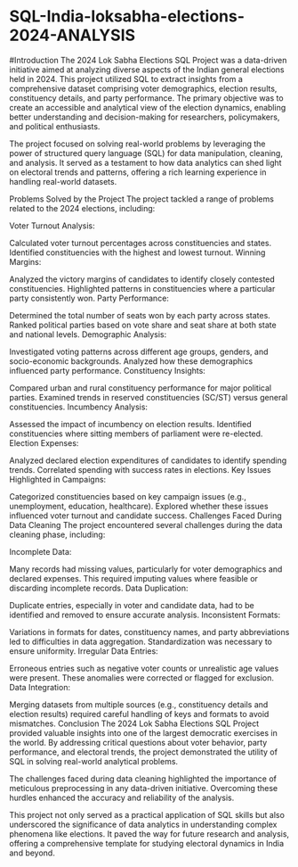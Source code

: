 # SQL-India-loksabha-elections-2024-ANALYSIS
#Introduction
The 2024 Lok Sabha Elections SQL Project was a data-driven initiative aimed at analyzing diverse aspects of the Indian general elections held in 2024. This project utilized SQL to extract insights from a comprehensive dataset comprising voter demographics, election results, constituency details, and party performance. The primary objective was to create an accessible and analytical view of the election dynamics, enabling better understanding and decision-making for researchers, policymakers, and political enthusiasts.

The project focused on solving real-world problems by leveraging the power of structured query language (SQL) for data manipulation, cleaning, and analysis. It served as a testament to how data analytics can shed light on electoral trends and patterns, offering a rich learning experience in handling real-world datasets.

Problems Solved by the Project
The project tackled a range of problems related to the 2024 elections, including:

Voter Turnout Analysis:

Calculated voter turnout percentages across constituencies and states.
Identified constituencies with the highest and lowest turnout.
Winning Margins:

Analyzed the victory margins of candidates to identify closely contested constituencies.
Highlighted patterns in constituencies where a particular party consistently won.
Party Performance:

Determined the total number of seats won by each party across states.
Ranked political parties based on vote share and seat share at both state and national levels.
Demographic Analysis:

Investigated voting patterns across different age groups, genders, and socio-economic backgrounds.
Analyzed how these demographics influenced party performance.
Constituency Insights:

Compared urban and rural constituency performance for major political parties.
Examined trends in reserved constituencies (SC/ST) versus general constituencies.
Incumbency Analysis:

Assessed the impact of incumbency on election results.
Identified constituencies where sitting members of parliament were re-elected.
Election Expenses:

Analyzed declared election expenditures of candidates to identify spending trends.
Correlated spending with success rates in elections.
Key Issues Highlighted in Campaigns:

Categorized constituencies based on key campaign issues (e.g., unemployment, education, healthcare).
Explored whether these issues influenced voter turnout and candidate success.
Challenges Faced During Data Cleaning
The project encountered several challenges during the data cleaning phase, including:

Incomplete Data:

Many records had missing values, particularly for voter demographics and declared expenses.
This required imputing values where feasible or discarding incomplete records.
Data Duplication:

Duplicate entries, especially in voter and candidate data, had to be identified and removed to ensure accurate analysis.
Inconsistent Formats:

Variations in formats for dates, constituency names, and party abbreviations led to difficulties in data aggregation.
Standardization was necessary to ensure uniformity.
Irregular Data Entries:

Erroneous entries such as negative voter counts or unrealistic age values were present.
These anomalies were corrected or flagged for exclusion.
Data Integration:

Merging datasets from multiple sources (e.g., constituency details and election results) required careful handling of keys and formats to avoid mismatches.
Conclusion
The 2024 Lok Sabha Elections SQL Project provided valuable insights into one of the largest democratic exercises in the world. By addressing critical questions about voter behavior, party performance, and electoral trends, the project demonstrated the utility of SQL in solving real-world analytical problems.

The challenges faced during data cleaning highlighted the importance of meticulous preprocessing in any data-driven initiative. Overcoming these hurdles enhanced the accuracy and reliability of the analysis.

This project not only served as a practical application of SQL skills but also underscored the significance of data analytics in understanding complex phenomena like elections. It paved the way for future research and analysis, offering a comprehensive template for studying electoral dynamics in India and beyond.
